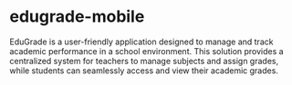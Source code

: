 # edugrade-mobile
EduGrade is a user-friendly application designed to manage and track academic performance in a school environment. This solution provides a centralized system for teachers to manage subjects and assign grades, while students can seamlessly access and view their academic grades.
